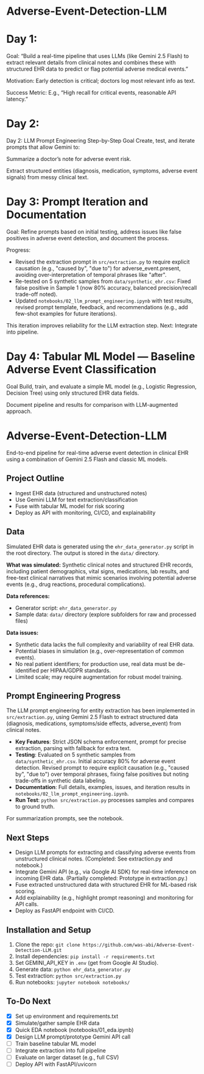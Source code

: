 # Adverse-Event-Detection-LLM
# Day 1:

Goal: “Build a real-time pipeline that uses LLMs (like Gemini 2.5 Flash) to extract relevant details from clinical notes and combines these with structured EHR data to predict or flag potential adverse medical events.”

Motivation: Early detection is critical; doctors log most relevant info as text.

Success Metric: E.g., “High recall for critical events, reasonable API latency.”

# Day 2:
Day 2: LLM Prompt Engineering Step-by-Step
Goal
Create, test, and iterate prompts that allow Gemini to:

Summarize a doctor’s note for adverse event risk.

Extract structured entities (diagnosis, medication, symptoms, adverse event signals) from messy clinical text.

# Day 3: Prompt Iteration and Documentation
Goal: Refine prompts based on initial testing, address issues like false positives in adverse event detection, and document the process.

Progress:
- Revised the extraction prompt in `src/extraction.py` to require explicit causation (e.g., "caused by", "due to") for adverse_event.present, avoiding over-interpretation of temporal phrases like "after".
- Re-tested on 5 synthetic samples from `data/synthetic_ehr.csv`: Fixed false positive in Sample 1 (now 80% accuracy, balanced precision/recall trade-off noted).
- Updated `notebooks/02_llm_prompt_engineering.ipynb` with test results, revised prompt template, feedback, and recommendations (e.g., add few-shot examples for future iterations).

This iteration improves reliability for the LLM extraction step. Next: Integrate into pipeline.

# Day 4: Tabular ML Model — Baseline Adverse Event Classification
Goal
Build, train, and evaluate a simple ML model (e.g., Logistic Regression, Decision Tree) using only structured EHR data fields.

Document pipeline and results for comparison with LLM-augmented approach.

# Adverse-Event-Detection-LLM
End-to-end pipeline for real-time adverse event detection in clinical EHR using a combination of Gemini 2.5 Flash and classic ML models.

## Project Outline
- Ingest EHR data (structured and unstructured notes)
- Use Gemini LLM for text extraction/classification
- Fuse with tabular ML model for risk scoring
- Deploy as API with monitoring, CI/CD, and explainability

## Data

Simulated EHR data is generated using the `ehr_data_generator.py` script in the root directory. The output is stored in the `data/` directory.

**What was simulated:** Synthetic clinical notes and structured EHR records, including patient demographics, vital signs, medications, lab results, and free-text clinical narratives that mimic scenarios involving potential adverse events (e.g., drug reactions, procedural complications).

**Data references:** 
- Generator script: `ehr_data_generator.py`
- Sample data: `data/` directory (explore subfolders for raw and processed files)

**Data issues:**
- Synthetic data lacks the full complexity and variability of real EHR data.
- Potential biases in simulation (e.g., over-representation of common events).
- No real patient identifiers; for production use, real data must be de-identified per HIPAA/GDPR standards.
- Limited scale; may require augmentation for robust model training.

## Prompt Engineering Progress
The LLM prompt engineering for entity extraction has been implemented in `src/extraction.py`, using Gemini 2.5 Flash to extract structured data (diagnosis, medications, symptoms/side effects, adverse_event) from clinical notes.

- **Key Features**: Strict JSON schema enforcement, prompt for precise extraction, parsing with fallback for extra text.
- **Testing**: Evaluated on 5 synthetic samples from `data/synthetic_ehr.csv`. Initial accuracy 80% for adverse event detection. Revised prompt to require explicit causation (e.g., "caused by", "due to") over temporal phrases, fixing false positives but noting trade-offs in synthetic data labeling.
- **Documentation**: Full details, examples, issues, and iteration results in `notebooks/02_llm_prompt_engineering.ipynb`.
- **Run Test**: `python src/extraction.py` processes samples and compares to ground truth.

For summarization prompts, see the notebook.

## Next Steps
- Design LLM prompts for extracting and classifying adverse events from unstructured clinical notes. (Completed: See extraction.py and notebook.)
- Integrate Gemini API (e.g., via Google AI SDK) for real-time inference on incoming EHR data. (Partially completed: Prototype in extraction.py.)
- Fuse extracted unstructured data with structured EHR for ML-based risk scoring.
- Add explainability (e.g., highlight prompt reasoning) and monitoring for API calls.
- Deploy as FastAPI endpoint with CI/CD.

## Installation and Setup
1. Clone the repo: `git clone https://github.com/was-abi/Adverse-Event-Detection-LLM.git`
2. Install dependencies: `pip install -r requirements.txt`
3. Set GEMINI_API_KEY in `.env` (get from Google AI Studio).
4. Generate data: `python ehr_data_generator.py`
5. Test extraction: `python src/extraction.py`
6. Run notebooks: `jupyter notebook notebooks/`

## To-Do Next
- [x] Set up environment and requirements.txt
- [x] Simulate/gather sample EHR data
- [x] Quick EDA notebook (notebooks/01_eda.ipynb)
- [x] Design LLM prompt/prototype Gemini API call
- [ ] Train baseline tabular ML model
- [ ] Integrate extraction into full pipeline
- [ ] Evaluate on larger dataset (e.g., full CSV)
- [ ] Deploy API with FastAPI/uvicorn
